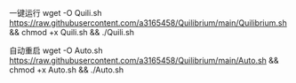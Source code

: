 一键运行 wget -O Quili.sh https://raw.githubusercontent.com/a3165458/Quilibrium/main/Quilibrium.sh && chmod +x Quili.sh && ./Quili.sh


自动重启 wget -O Auto.sh https://raw.githubusercontent.com/a3165458/Quilibrium/main/Auto.sh && chmod +x Auto.sh && ./Auto.sh
